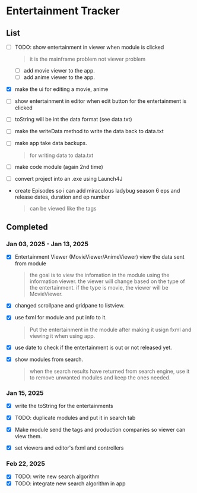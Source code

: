 # Entertainment Tracker

## List

- [ ] TODO: show entertainment in viewer when module is clicked

  > it is the mainframe problem not viewer problem

  - [ ] add movie viewer to the app.
  - [ ] add anime viewer to the app.

- [x] make the ui for editing a movie, anime
- [ ] show entertainment in editor when edit button for the entertainment is clicked

- [ ] toString will be int the data format (see data.txt)
- [ ] make the writeData method to write the data back to data.txt
- [ ] make app take data backups.

  > for writing data to data.txt

- [ ] make code module (again 2nd time)

- [ ] convert project into an .exe using Launch4J

- create Episodes so i can add miraculous ladybug season 6 eps and release dates, duration and ep number
  > can be viewed like the tags

## Completed

### Jan 03, 2025 - Jan 13, 2025

- [x] Entertainment Viewer (MovieViewer/AnimeViewer) view the data sent from module

  > the goal is to view the infomation in the module using the information viewer. the viewer will change based on the type of the entertainment. if the type is movie, the viewer will be MovieViewer.

- [x] changed scrollpane and gridpane to listview.
- [x] use fxml for module and put info to it.

  > Put the entertainment in the module after making it usign fxml and viewing it when using app.

- [x] use date to check if the entertainment is out or not released yet.
- [x] show modules from search.

  > when the search results have returned from search engine, use it to remove unwanted modules and keep the ones needed.

### Jan 15, 2025

- [x] write the toString for the entertainments

- [x] TODO: duplicate modules and put it in search tab
- [x] Make module send the tags and production companies so viewer can view them.
- [x] set viewers and editor's fxml and controllers

### Feb 22, 2025

- [x] TODO: write new search algorithm
- [x] TODO: integrate new search algorithm in app
